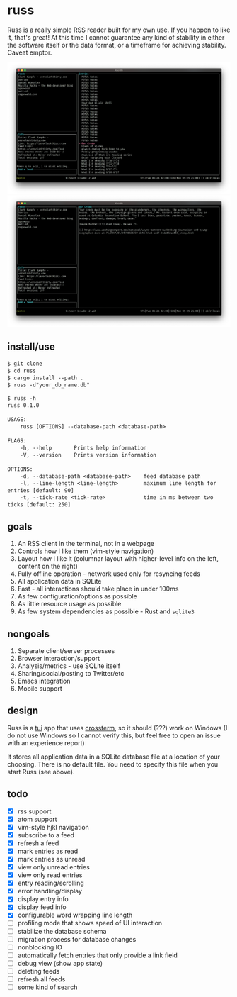 # russ

Russ is a really simple RSS reader built for my own use.
If you happen to like it, that's great!
At this time I cannot guarantee any kind of stability in either the software itself or the data format, or a timeframe for achieving stability. Caveat emptor.

<img src="entries.png"></img>
<img src="entry.png"></img>

## install/use

```
$ git clone
$ cd russ
$ cargo install --path .
$ russ -d"your_db_name.db"
```

```
$ russ -h
russ 0.1.0

USAGE:
    russ [OPTIONS] --database-path <database-path>

FLAGS:
    -h, --help       Prints help information
    -V, --version    Prints version information

OPTIONS:
    -d, --database-path <database-path>    feed database path
    -l, --line-length <line-length>        maximum line length for entries [default: 90]
    -t, --tick-rate <tick-rate>            time in ms between two ticks [default: 250]
```

## goals

1. An RSS client in the terminal, not in a webpage
1. Controls how I like them (vim-style navigation)
1. Layout how I like it (columnar layout with higher-level info on the left, content on the right)
1. Fully offline operation - network used only for resyncing feeds
1. All application data in SQLite
1. Fast - all interactions should take place in under 100ms
1. As few configuration/options as possible
1. As little resource usage as possible
1. As few system dependencies as possible - Rust and `sqlite3`

## nongoals

1. Separate client/server processes
1. Browser interaction/support
1. Analysis/metrics - use SQLite itself
1. Sharing/social/posting to Twitter/etc
1. Emacs integration
1. Mobile support

## design

Russ is a [tui](https://crates.io/crates/tui) app that uses [crossterm](https://crates.io/crates/crossterm), so it should (???) work on Windows (I do not use Windows so I cannot verify this, but feel free to open an issue with an experience report)

It stores all application data in a SQLite database file at a location of your choosing. There is no default file. You need to specify this file when you start Russ (see above).

## todo

- [x] rss support
- [x] atom support
- [x] vim-style hjkl navigation
- [x] subscribe to a feed
- [x] refresh a feed
- [x] mark entries as read
- [x] mark entries as unread
- [x] view only unread entries
- [x] view only read entries
- [x] entry reading/scrolling
- [x] error handling/display
- [x] display entry info
- [x] display feed info
- [x] configurable word wrapping line length
- [ ] profiling mode that shows speed of UI interaction
- [ ] stabilize the database schema
- [ ] migration process for database changes
- [ ] nonblocking IO
- [ ] automatically fetch entries that only provide a link field
- [ ] debug view (show app state)
- [ ] deleting feeds
- [ ] refresh all feeds
- [ ] some kind of search